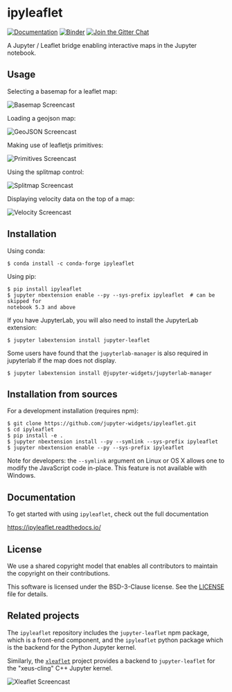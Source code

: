 # ipyleaflet

[![Documentation](http://readthedocs.org/projects/ipyleaflet/badge/?version=latest)](https://ipyleaflet.readthedocs.io/en/latest/?badge=latest)
[![Binder](https://img.shields.io/badge/launch-binder-brightgreen.svg)](https://mybinder.org/v2/gh/jupyter-widgets/ipyleaflet/0.8.4?filepath=examples)
[![Join the Gitter Chat](https://badges.gitter.im/Join%20Chat.svg)](https://gitter.im/jupyter-widgets/Lobby?utm_source=badge&utm_medium=badge&utm_campaign=pr-badge&utm_content=badge)

A Jupyter / Leaflet bridge enabling interactive maps in the Jupyter notebook.

## Usage

Selecting a basemap for a leaflet map:

![Basemap Screencast](basemap.gif)

Loading a geojson map:

![GeoJSON Screencast](geojson.gif)

Making use of leafletjs primitives:

![Primitives Screencast](primitives.gif)

Using the splitmap control:

![Splitmap Screencast](splitmap.gif)

Displaying velocity data on the top of a map:

![Velocity Screencast](velocity.gif)

## Installation

Using conda:

```
$ conda install -c conda-forge ipyleaflet
```

Using pip:

```
$ pip install ipyleaflet
$ jupyter nbextension enable --py --sys-prefix ipyleaflet  # can be skipped for
notebook 5.3 and above
```

If you have JupyterLab, you will also need to install the JupyterLab extension:

```
$ jupyter labextension install jupyter-leaflet
```

Some users have found that the ``jupyterlab-manager`` is also required
in jupyterlab if the map does not display.

```
$ jupyter labextension install @jupyter-widgets/jupyterlab-manager
```

## Installation from sources

For a development installation (requires npm):

```
$ git clone https://github.com/jupyter-widgets/ipyleaflet.git
$ cd ipyleaflet
$ pip install -e .
$ jupyter nbextension install --py --symlink --sys-prefix ipyleaflet
$ jupyter nbextension enable --py --sys-prefix ipyleaflet
```

Note for developers: the `--symlink` argument on Linux or OS X allows one to
modify the JavaScript code in-place. This feature is not available
with Windows.

## Documentation

To get started with using `ipyleaflet`, check out the full documentation

https://ipyleaflet.readthedocs.io/

## License

We use a shared copyright model that enables all contributors to maintain the
copyright on their contributions.

This software is licensed under the BSD-3-Clause license. See the [LICENSE](LICENSE) file for details.

## Related projects

The `ipyleaflet` repository includes the `jupyter-leaflet` npm package, which
is a front-end component, and the `ipyleaflet` python package which is the
backend for the Python Jupyter kernel.

Similarly, the [`xleaflet`](https://github.com/QuantStack/xleaflet/) project
provides a backend to `jupyter-leaflet` for the "xeus-cling" C++ Jupyter
kernel.

![Xleaflet Screencast](xleaflet.gif)
